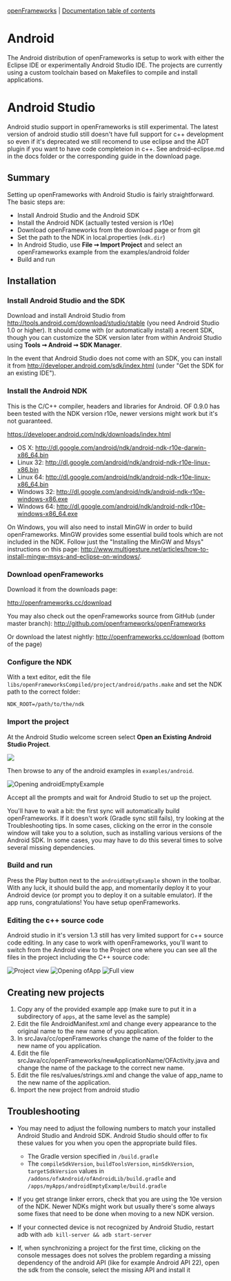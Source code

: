 [openFrameworks](http://openframeworks.cc/) | [Documentation table of contents](table_of_contents.md)

Android
=======

The Android distribution of openFrameworks is setup to work with either the Eclipse IDE or experimentally Android Studio IDE. The projects are currently using a custom toolchain based on Makefiles to compile and install applications.

# Android Studio

Android studio support in openFrameworks is still experimental. The latest version of android studio still doesn't have full support for c++ development so even if it's deprecated we still recomend to use eclipse and the ADT plugin if you want to have code completeion in c++. See android-eclipse.md in the docs folder or the corresponding guide in the download page.

## Summary

Setting up openFrameworks with Android Studio is fairly straightforward. The basic steps are:

- Install Android Studio and the Android SDK
- Install the Android NDK (actually tested version is r10e)
- Download openFrameworks from the download page or from git
- Set the path to the NDK in local.properties (`ndk.dir`)
- In Android Studio, use **File ➞ Import Project** and select an openFrameworks example from the examples/android folder
- Build and run

## Installation

### Install Android Studio and the SDK

Download and install Android Studio from http://tools.android.com/download/studio/stable (you need Android Studio 1.0 or higher). It should come with (or automatically install) a recent SDK, though you can customize the SDK version later from within Android Studio using **Tools ➞ Android ➞ SDK Manager**.

In the event that Android Studio does not come with an SDK, you can install it from http://developer.android.com/sdk/index.html (under "Get the SDK for an existing IDE").

### Install the Android NDK

This is the C/C++ compiler, headers and libraries for Android. OF 0.9.0 has been tested with the NDK version r10e, newer versions might work but it's not guaranteed.

https://developer.android.com/ndk/downloads/index.html

- OS X: http://dl.google.com/android/ndk/android-ndk-r10e-darwin-x86_64.bin
- Linux 32: http://dl.google.com/android/ndk/android-ndk-r10e-linux-x86.bin
- Linux 64: http://dl.google.com/android/ndk/android-ndk-r10e-linux-x86_64.bin
- Windows 32: http://dl.google.com/android/ndk/android-ndk-r10e-windows-x86.exe
- Windows 64: http://dl.google.com/android/ndk/android-ndk-r10e-windows-x86_64.exe

On Windows, you will also need to install MinGW in order to build openFrameworks. MinGW provides some essential build tools which are not included in the NDK. Follow just the "Installing the MinGW and Msys" instructions on this page: http://www.multigesture.net/articles/how-to-install-mingw-msys-and-eclipse-on-windows/.

### Download openFrameworks

Download it from the downloads page:

http://openframeworks.cc/download

You may also check out the openFrameworks source from GitHub (under master branch): http://github.com/openframeworks/openFrameworks

Or download the latest nightly:
http://openframeworks.cc/download (bottom of the page)

### Configure the NDK

With a text editor, edit the file `libs/openFrameworksCompiled/project/android/paths.make` and set the NDK path to the correct folder:

    NDK_ROOT=/path/to/the/ndk

### Import the project

At the Android Studio welcome screen select **Open an Existing Android Studio Project**.

![](images/android/open-existing-project.png)

Then browse to any of the android examples in `examples/android`.

![Opening androidEmptyExample](images/android/androidEmptyExample.png)

Accept all the prompts and wait for Android Studio to set up the project.

You'll have to wait a bit: the first sync will automatically build openFrameworks. If it doesn't work (Gradle sync still fails), try looking at the Troubleshooting tips.  In some cases, clicking on the error in the console window will take you to a solution, such as installing various versions of the Android SDK.  In some cases, you may have to do this several times to solve several missing dependencies.

### Build and run

Press the Play button next to the `androidEmptyExample` shown in the toolbar. With any luck, it should build the app, and momentarily deploy it to your Android device (or prompt you to deploy it on a suitable emulator). If the app runs, congratulations! You have setup openFrameworks.

### Editing the c++ source code

Android studio in it's version 1.3 still has very limited support for c++ source code editing. In any case to work with openFrameworks, you'll want to switch from the Android view to the Project one where you can see all the files in the project including the C++ source code:

![Project view](images/android/projectview.png)
![Opening ofApp](images/android/ofApp.png)
![Full view](images/android/full.png)

## Creating new projects

1. Copy any of the provided example app (make sure to put it in a subdirectory of `apps`, at the same level as the sample)
2. Edit the file AndroidManifest.xml and change every appearance to the original name to the new name of you application.
3. In srcJava/cc/openFrameworks change the name of the folder to the new name of you application.
4. Edit the file srcJava/cc/openFrameworks/newApplicationName/OFActivity.java and change the name of the package to the correct new name.
5. Edit the file res/values/strings.xml and change the value of app_name to the new name of the application.
6. Import the new project from android studio

## Troubleshooting

- You may need to adjust the following numbers to match your installed Android Studio and Android SDK. Android Studio should offer to fix these values for you when you open the appropriate build files.

    - The Gradle version specified in `/build.gradle`
    - The `compileSdkVersion`, `buildToolsVersion`, `minSdkVersion`, `targetSdkVersion` values
        in `/addons/ofxAndroid/ofAndroidLib/build.gradle` and `/apps/myApps/androidEmptyExample/build.gradle`

- If you get strange linker errors, check that you are using the 10e version of the NDK. Newer NDKs might work but usually there's some always some fixes that need to be done when moving to a new NDK version.

- If your connected device is not recognized by Android Studio, restart adb
  with `adb kill-server && adb start-server`

- If, when synchronizing a project for the first time, clicking on the console
  messages does not solves the problem regarding a missing dependency of the
  android API (like for example Android API 22), open the sdk from the console,
   select the missing API and install it
